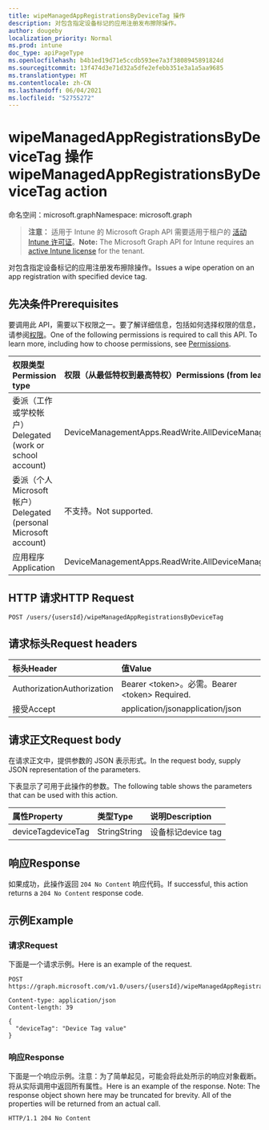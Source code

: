```yaml
---
title: wipeManagedAppRegistrationsByDeviceTag 操作
description: 对包含指定设备标记的应用注册发布擦除操作。
author: dougeby
localization_priority: Normal
ms.prod: intune
doc_type: apiPageType
ms.openlocfilehash: b4b1ed19d71e5ccdb593ee7a3f3808945891824d
ms.sourcegitcommit: 13f474d3e71d32a5dfe2efebb351e3a1a5aa9685
ms.translationtype: MT
ms.contentlocale: zh-CN
ms.lasthandoff: 06/04/2021
ms.locfileid: "52755272"
---
```

# <a name="wipemanagedappregistrationsbydevicetag-action"></a><span data-ttu-id="984bc-103">wipeManagedAppRegistrationsByDeviceTag 操作</span><span class="sxs-lookup"><span data-stu-id="984bc-103">wipeManagedAppRegistrationsByDeviceTag action</span></span>

<span data-ttu-id="984bc-104">命名空间：microsoft.graph</span><span class="sxs-lookup"><span data-stu-id="984bc-104">Namespace: microsoft.graph</span></span>

> <span data-ttu-id="984bc-105">**注意：** 适用于 Intune 的 Microsoft Graph API 需要适用于租户的 [活动 Intune 许可证](https://go.microsoft.com/fwlink/?linkid=839381)。</span><span class="sxs-lookup"><span data-stu-id="984bc-105">**Note:** The Microsoft Graph API for Intune requires an [active Intune license](https://go.microsoft.com/fwlink/?linkid=839381) for the tenant.</span></span>

<span data-ttu-id="984bc-106">对包含指定设备标记的应用注册发布擦除操作。</span><span class="sxs-lookup"><span data-stu-id="984bc-106">Issues a wipe operation on an app registration with specified device tag.</span></span>

## <a name="prerequisites"></a><span data-ttu-id="984bc-107">先决条件</span><span class="sxs-lookup"><span data-stu-id="984bc-107">Prerequisites</span></span>
<span data-ttu-id="984bc-p101">要调用此 API，需要以下权限之一。要了解详细信息，包括如何选择权限的信息，请参阅[权限](/graph/permissions-reference)。</span><span class="sxs-lookup"><span data-stu-id="984bc-p101">One of the following permissions is required to call this API. To learn more, including how to choose permissions, see [Permissions](/graph/permissions-reference).</span></span>

|<span data-ttu-id="984bc-110">权限类型</span><span class="sxs-lookup"><span data-stu-id="984bc-110">Permission type</span></span>|<span data-ttu-id="984bc-111">权限（从最低特权到最高特权）</span><span class="sxs-lookup"><span data-stu-id="984bc-111">Permissions (from least to most privileged)</span></span>|
|:---|:---|
|<span data-ttu-id="984bc-112">委派（工作或学校帐户）</span><span class="sxs-lookup"><span data-stu-id="984bc-112">Delegated (work or school account)</span></span>|<span data-ttu-id="984bc-113">DeviceManagementApps.ReadWrite.All</span><span class="sxs-lookup"><span data-stu-id="984bc-113">DeviceManagementApps.ReadWrite.All</span></span>|
|<span data-ttu-id="984bc-114">委派（个人 Microsoft 帐户）</span><span class="sxs-lookup"><span data-stu-id="984bc-114">Delegated (personal Microsoft account)</span></span>|<span data-ttu-id="984bc-115">不支持。</span><span class="sxs-lookup"><span data-stu-id="984bc-115">Not supported.</span></span>|
|<span data-ttu-id="984bc-116">应用程序</span><span class="sxs-lookup"><span data-stu-id="984bc-116">Application</span></span>|<span data-ttu-id="984bc-117">DeviceManagementApps.ReadWrite.All</span><span class="sxs-lookup"><span data-stu-id="984bc-117">DeviceManagementApps.ReadWrite.All</span></span>|

## <a name="http-request"></a><span data-ttu-id="984bc-118">HTTP 请求</span><span class="sxs-lookup"><span data-stu-id="984bc-118">HTTP Request</span></span>
<!-- {
  "blockType": "ignored"
}
-->
``` http
POST /users/{usersId}/wipeManagedAppRegistrationsByDeviceTag
```

## <a name="request-headers"></a><span data-ttu-id="984bc-119">请求标头</span><span class="sxs-lookup"><span data-stu-id="984bc-119">Request headers</span></span>
|<span data-ttu-id="984bc-120">标头</span><span class="sxs-lookup"><span data-stu-id="984bc-120">Header</span></span>|<span data-ttu-id="984bc-121">值</span><span class="sxs-lookup"><span data-stu-id="984bc-121">Value</span></span>|
|:---|:---|
|<span data-ttu-id="984bc-122">Authorization</span><span class="sxs-lookup"><span data-stu-id="984bc-122">Authorization</span></span>|<span data-ttu-id="984bc-123">Bearer &lt;token&gt;。必需。</span><span class="sxs-lookup"><span data-stu-id="984bc-123">Bearer &lt;token&gt; Required.</span></span>|
|<span data-ttu-id="984bc-124">接受</span><span class="sxs-lookup"><span data-stu-id="984bc-124">Accept</span></span>|<span data-ttu-id="984bc-125">application/json</span><span class="sxs-lookup"><span data-stu-id="984bc-125">application/json</span></span>|

## <a name="request-body"></a><span data-ttu-id="984bc-126">请求正文</span><span class="sxs-lookup"><span data-stu-id="984bc-126">Request body</span></span>
<span data-ttu-id="984bc-127">在请求正文中，提供参数的 JSON 表示形式。</span><span class="sxs-lookup"><span data-stu-id="984bc-127">In the request body, supply JSON representation of the parameters.</span></span>

<span data-ttu-id="984bc-128">下表显示了可用于此操作的参数。</span><span class="sxs-lookup"><span data-stu-id="984bc-128">The following table shows the parameters that can be used with this action.</span></span>

|<span data-ttu-id="984bc-129">属性</span><span class="sxs-lookup"><span data-stu-id="984bc-129">Property</span></span>|<span data-ttu-id="984bc-130">类型</span><span class="sxs-lookup"><span data-stu-id="984bc-130">Type</span></span>|<span data-ttu-id="984bc-131">说明</span><span class="sxs-lookup"><span data-stu-id="984bc-131">Description</span></span>|
|:---|:---|:---|
|<span data-ttu-id="984bc-132">deviceTag</span><span class="sxs-lookup"><span data-stu-id="984bc-132">deviceTag</span></span>|<span data-ttu-id="984bc-133">String</span><span class="sxs-lookup"><span data-stu-id="984bc-133">String</span></span>|<span data-ttu-id="984bc-134">设备标记</span><span class="sxs-lookup"><span data-stu-id="984bc-134">device tag</span></span>|



## <a name="response"></a><span data-ttu-id="984bc-135">响应</span><span class="sxs-lookup"><span data-stu-id="984bc-135">Response</span></span>
<span data-ttu-id="984bc-136">如果成功，此操作返回 `204 No Content` 响应代码。</span><span class="sxs-lookup"><span data-stu-id="984bc-136">If successful, this action returns a `204 No Content` response code.</span></span>

## <a name="example"></a><span data-ttu-id="984bc-137">示例</span><span class="sxs-lookup"><span data-stu-id="984bc-137">Example</span></span>

### <a name="request"></a><span data-ttu-id="984bc-138">请求</span><span class="sxs-lookup"><span data-stu-id="984bc-138">Request</span></span>
<span data-ttu-id="984bc-139">下面是一个请求示例。</span><span class="sxs-lookup"><span data-stu-id="984bc-139">Here is an example of the request.</span></span>
``` http
POST https://graph.microsoft.com/v1.0/users/{usersId}/wipeManagedAppRegistrationsByDeviceTag

Content-type: application/json
Content-length: 39

{
  "deviceTag": "Device Tag value"
}
```

### <a name="response"></a><span data-ttu-id="984bc-140">响应</span><span class="sxs-lookup"><span data-stu-id="984bc-140">Response</span></span>
<span data-ttu-id="984bc-p102">下面是一个响应示例。注意：为了简单起见，可能会将此处所示的响应对象截断。将从实际调用中返回所有属性。</span><span class="sxs-lookup"><span data-stu-id="984bc-p102">Here is an example of the response. Note: The response object shown here may be truncated for brevity. All of the properties will be returned from an actual call.</span></span>
``` http
HTTP/1.1 204 No Content
```




